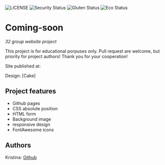![LICENSE](https://img.shields.io/badge/license-MIT-blue.svg?style=flat-square)
![Security Status](https://img.shields.io/security-headers?label=Security&url=https%3A%2F%2Fgithub.com&style=flat-square)
![Gluten Status](https://img.shields.io/badge/Gluten-Free-green.svg)
![Eco Status](https://img.shields.io/badge/ECO-Friendly-green.svg)

# Coming-soon

_32 group website project_

This project is for educational porpuses only. Pull request are welcome, but priority for project authors! Thank you for your cooperation!

Site published at:

Design: [Cake]

## Project features

- Github pages 
- CSS absolute position
- HTML form
- Background image
- responsive design
- FontAwesome icons


## Authors

Kristina: [Github](https://github.com/Skriste)